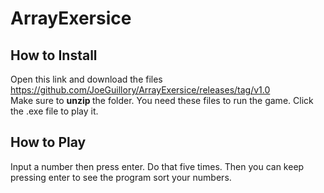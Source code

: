 # ArrayExersice
## How to Install
Open this link and download the files https://github.com/JoeGuillory/ArrayExersice/releases/tag/v1.0 <br>
Make sure to <strong> unzip </strong> the folder. You need these files to run the game.
Click the .exe file to play it.

## How to Play
Input a number then press enter. Do that five times. Then you can keep pressing enter to see the program sort your numbers.
